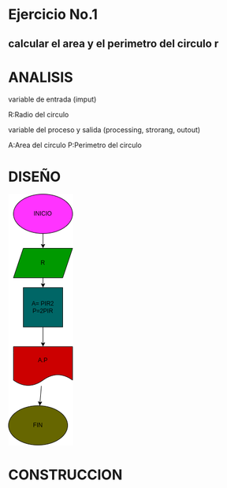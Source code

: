 # Ejercicio No.1

## calcular el area y el perimetro del circulo r

# ANALISIS

variable de entrada (imput)

R:Radio del circulo

variable del proceso y salida (processing, strorang, outout)

A:Area del circulo
P:Perimetro del circulo

# DISEÑO

![Diagrama de flujo](diagrama.png "diagrama de flujo")

# CONSTRUCCION